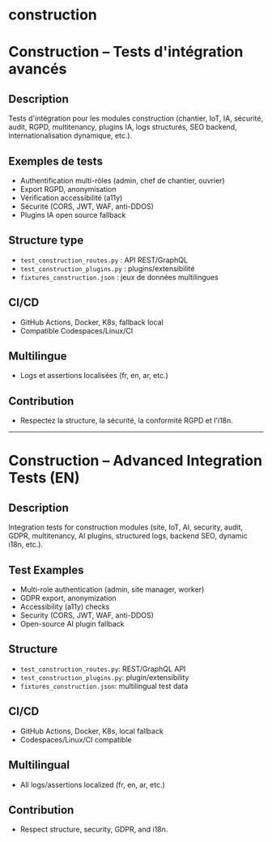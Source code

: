 # construction

# Construction – Tests d'intégration avancés

## Description
Tests d'intégration pour les modules construction (chantier, IoT, IA, sécurité, audit, RGPD, multitenancy, plugins IA, logs structurés, SEO backend, internationalisation dynamique, etc.).

## Exemples de tests
- Authentification multi-rôles (admin, chef de chantier, ouvrier)
- Export RGPD, anonymisation
- Vérification accessibilité (a11y)
- Sécurité (CORS, JWT, WAF, anti-DDOS)
- Plugins IA open source fallback

## Structure type
- `test_construction_routes.py` : API REST/GraphQL
- `test_construction_plugins.py` : plugins/extensibilité
- `fixtures_construction.json` : jeux de données multilingues

## CI/CD
- GitHub Actions, Docker, K8s, fallback local
- Compatible Codespaces/Linux/CI

## Multilingue
- Logs et assertions localisées (fr, en, ar, etc.)

## Contribution
- Respectez la structure, la sécurité, la conformité RGPD et l'i18n.

---

# Construction – Advanced Integration Tests (EN)

## Description
Integration tests for construction modules (site, IoT, AI, security, audit, GDPR, multitenancy, AI plugins, structured logs, backend SEO, dynamic i18n, etc.).

## Test Examples
- Multi-role authentication (admin, site manager, worker)
- GDPR export, anonymization
- Accessibility (a11y) checks
- Security (CORS, JWT, WAF, anti-DDOS)
- Open-source AI plugin fallback

## Structure
- `test_construction_routes.py`: REST/GraphQL API
- `test_construction_plugins.py`: plugin/extensibility
- `fixtures_construction.json`: multilingual test data

## CI/CD
- GitHub Actions, Docker, K8s, local fallback
- Codespaces/Linux/CI compatible

## Multilingual
- All logs/assertions localized (fr, en, ar, etc.)

## Contribution
- Respect structure, security, GDPR, and i18n.
